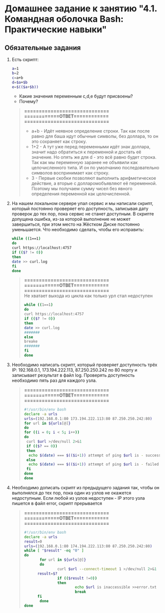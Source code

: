 # Домашнее задание к занятию "4.1. Командная оболочка Bash: Практические навыки"

## Обязательные задания

1. Есть скрипт:
	```bash
	a=1
	b=2
	c=a+b
	d=$a+$b
	e=$(($a+$b))
	```
	* Какие значения переменным c,d,e будут присвоены?
	* Почему?
	> **=============================**  
	> **============ОТВЕТ============**  
	> **=============================**
	> * a+b - Идёт неявное определение строки. Так как после равно для баша идут обычные символы, без доллара, то он это сохраняет как строку.
    > * 1+2 - А тут уже перед переменными идёт знак доллара, значит надо обратиться к переменной и достать её значение. Но опять же для d - это всё равно будет строка. Так как мы переменную заранее не объявили как целочисленного типа. И он по умолчанию последовательно символов воспринимает как строку. 
    > * 3 - Первые скобки позволяют выполнить арифметическое действие, а вторые с долларомобъявляют её переменной. Поэтому мы получаем сумму чисел без явного определения переменной как целочисленной. 

1. На нашем локальном сервере упал сервис и мы написали скрипт, который постоянно проверяет его доступность, записывая дату проверок до тех пор, пока сервис не станет доступным. В скрипте допущена ошибка, из-за которой выполнение не может завершиться, при этом место на Жёстком Диске постоянно уменьшается. Что необходимо сделать, чтобы его исправить:
	```bash
	while ((1==1)
	do
	curl https://localhost:4757
	if (($? != 0))
	then
	date >> curl.log
	fi
	done
	```
	> **=============================**  
	> **============ОТВЕТ============**  
	> **=============================**  
    > Не хватает выхода из цикла как только урл стал недоступен
	>```bash
	>while ((1==1)
	>do
	>curl https://localhost:4757
	>if (($? != 0))
	>then
	>date >> curl.log
	> #######
	>else
	>breake
	> #######
	>fi
	>done
	>```
1. Необходимо написать скрипт, который проверяет доступность трёх IP: 192.168.0.1, 173.194.222.113, 87.250.250.242 по 80 порту и записывает результат в файл log. Проверять доступность необходимо пять раз для каждого узла.
	> **=============================**  
	> **============ОТВЕТ============**  
	> **=============================**
	>```bash
	>#!/usr/bin/env bash                                                                                                                 
	>declare -a urls
	>urls=(192.168.0.1:80 173.194.222.113:80 87.250.250.242:80)                                                                          
	>for url in ${urls[@]}                                                                                                               
	>do
	> for ((i = 0; i < 5; i++))                                                                                                           
	> do                                                                                                                                   
	>  curl $url >/dev/null 2>&1                                                                                                           
	>  if (($? == 0))                                                                                                                      
	>  then                                                                                                                                 
	>   echo $(date) === $(($i+1)) attempt of ping $url is - success - >>log.txt                                                           
	>  else
	>   echo $(date) === $(($i+1)) attempt of ping $url is - failed - >>log.txt                                                            
	>  fi
	> done                                                                                                                               
	>done                                                                                                                                
	>```

1. Необходимо дописать скрипт из предыдущего задания так, чтобы он выполнялся до тех пор, пока один из узлов не окажется недоступным. Если любой из узлов недоступен - IP этого узла пишется в файл error, скрипт прерывается
	> **=============================**  
	> **============ОТВЕТ============**  
	> **=============================**
	> ```bash
	> #!/usr/bin/env bash
 	> declare -a urls
 	> result=0
 	> urls=(192.168.0.1:80 174.194.222.113:80 87.250.250.242:80)
 	> while [ "$result" -eq "0" ]
 	> do
 	>        for url in ${urls[@]}
 	>        do
 	>                curl $url --connect-timeout 1 >/dev/null 2>&1                                                                                       
 	>		result=$?
 	>                if (($result !=0))
 	>                then
 	>                        echo $url is inaccessible >>error.txt
 	>                        break                                                                                                                       
 	>		fi
 	>        done
 	> done
 	> ```                                                                                                                 

